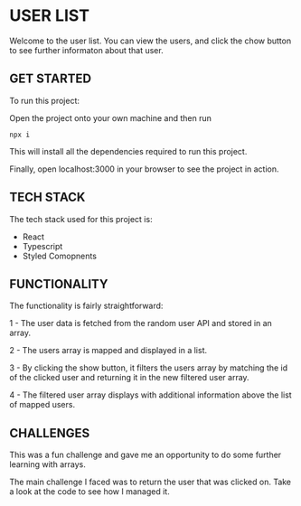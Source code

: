 # USER LIST

Welcome to the user list. You can view the users, and click the chow button to see further informaton about that user.

## GET STARTED

To run this project:

Open the project onto your own machine and then run 

```npx i```

This will install all the dependencies required to run this project.

Finally, open localhost:3000 in your browser to see the project in action.

## TECH STACK

The tech stack used for this project is:
- React
- Typescript
- Styled Comopnents

## FUNCTIONALITY

The functionality is fairly straightforward:

1 - The user data is fetched from the random user API and stored in an array.

2 - The users array is mapped and displayed in a list.

3 - By clicking the show button, it filters the users array by matching the id of the clicked user and returning it in the new filtered user array.

4 - The filtered user array displays with additional information above the list of mapped users.  

## CHALLENGES

This was a fun challenge and gave me an opportunity to do some further learning with arrays.

The main challenge I faced was to return the user that was clicked on. Take a look at the code to see how I managed it.